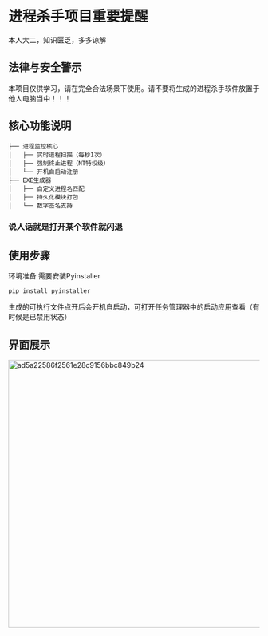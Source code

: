 # 进程杀手项目重要提醒

本人大二，知识匮乏，多多谅解

## 法律与安全警示

本项目仅供学习，请在完全合法场景下使用。请不要将生成的进程杀手软件放置于他人电脑当中！！！


## 核心功能说明
```
├── 进程监控核心
│   ├── 实时进程扫描（每秒1次）
│   ├── 强制终止进程（NT特权级）
│   └── 开机自启动注册
├── EXE生成器
│   ├── 自定义进程名匹配
│   ├── 持久化模块打包
│   └── 数字签名支持
```
### 说人话就是打开某个软件就闪退

## 使用步骤
  环境准备
  需要安装Pyinstaller
```
pip install pyinstaller
```
  生成的可执行文件点开后会开机自启动，可打开任务管理器中的启动应用查看（有时候是已禁用状态）
  

## 界面展示
<img width="537" alt="ad5a22586f2561e28c9156bbc849b24" src="https://github.com/user-attachments/assets/3639a7b3-414f-4f11-9ebe-3d88ad3683c8" />
